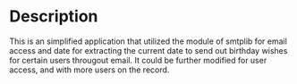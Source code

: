 # Description
This is an simplified application that utilized the module of smtplib for email access and date for extracting the current date to send out birthday wishes for certain users througout email. It could be further modified for user access, and with more users on the record.

